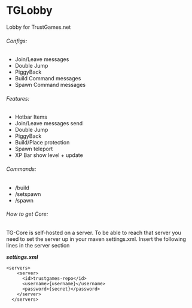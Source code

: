 # TGLobby
Lobby for TrustGames.net

###### Configs:
- Join/Leave messages
- Double Jump
- PiggyBack
- Build Command messages
- Spawn Command messages

###### Features:
- Hotbar Items
- Join/Leave messages send
- Double Jump
- PiggyBack
- Build/Place protection
- Spawn teleport
- XP Bar show level + update

###### Commands:
- /build <name>
- /setspawn
- /spawn <name>


###### How to get Core:
TG-Core is self-hosted on a server. To be able to reach that server you need to set the server up in your maven settings.xml. Insert the following lines in the server section

**_settings.xml_**
```
<servers>
    <server>
      <id>trustgames-repo</id>
      <username>{username}</username>
      <password>{secret}</password>
    </server>
  </servers>
```

